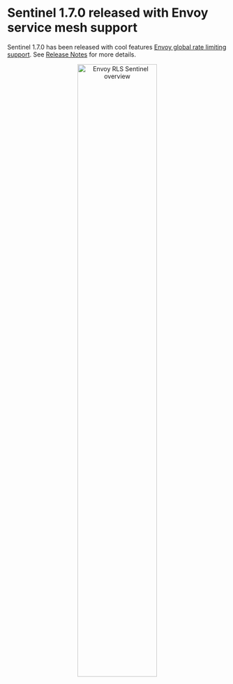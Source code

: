 # Sentinel 1.7.0 released with Envoy service mesh support

Sentinel 1.7.0 has been released with cool features [Envoy global rate limiting support](https://github.com/alibaba/Sentinel/tree/master/sentinel-cluster/sentinel-cluster-server-envoy-rls). See [Release Notes](https://github.com/alibaba/Sentinel/releases/tag/1.7.0) for more details.

<div style="text-align: center;">
<img src="https://user-images.githubusercontent.com/9434884/68639837-d2266980-0540-11ea-8997-05084e2e47bb.png" alt="Envoy RLS Sentinel overview" style="width: 60%;" />
</div>